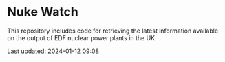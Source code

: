 # Nuke Watch

This repository includes code for retrieving the latest information available on the output of EDF nuclear power plants in the UK.

Last updated: 2024-01-12 09:08